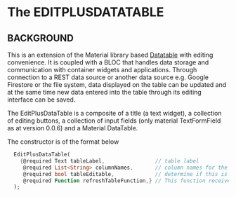 # The EDITPLUSDATATABLE

## BACKGROUND
This is an extension of the  Material library based [Datatable](https://api.flutter.dev/flutter/material/DataTable-class.html) with editing convenience. 
It is coupled with a BLOC that handles data storage and communication with container widgets and applications. Through connection to a REST data source 
or another data source e.g. Google Firestore or the file system, data displayed on the table can be updated and at the same time new data entered into 
the table through its editing interface can be saved.

The EditPlusDataTable is a composite of a title (a text widget), a collection of editing buttons, a collection of input fields (only material TextFormField as at version 0.0.6) and a Material DataTable. 

The constructor is of the format below

```dart
  EditPlusDataTable(
    {@required Text tableLabel,                // table label
     @required List<String> columnNames,       // column names for the table, required by Material DataTable
     @required bool tableEditable,             // determine if this is a read only table or table with ability to add items
     @required Function refreshTableFunction,} // This function receives the BLOC in use by the table to end user calling application
  );
```